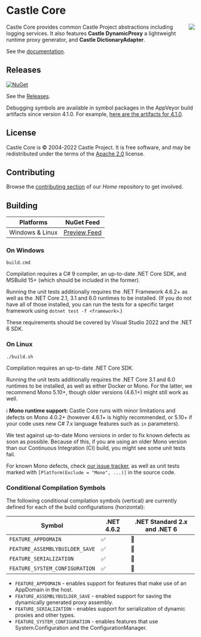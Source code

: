 # Castle Core

<img align="right" src="docs/images/castle-logo.png">

Castle Core provides common Castle Project abstractions including logging services. It also features **Castle DynamicProxy** a lightweight runtime proxy generator, and **Castle DictionaryAdapter**.

See the [documentation](docs/README.md).

## Releases

[![NuGet](https://img.shields.io/nuget/v/Castle.Core.svg)](https://www.nuget.org/packages/Castle.Core/)

See the [Releases](https://github.com/castleproject/Core/releases).

Debugging symbols are available in symbol packages in the AppVeyor build artifacts since version 4.1.0. For example, [here are the artifacts for 4.1.0](https://ci.appveyor.com/project/castleproject/core/build/4.1.0/artifacts).

## License

Castle Core is &copy; 2004-2022 Castle Project. It is free software, and may be redistributed under the terms of the [Apache 2.0](http://opensource.org/licenses/Apache-2.0) license.

## Contributing

Browse the [contributing section](https://github.com/castleproject/Home#its-community-driven) of our _Home_ repository to get involved.

## Building

| Platforms       | NuGet Feed |
|-----------------|------------|
| Windows & Linux | [Preview Feed](https://ci.appveyor.com/nuget/core-0mhe40ifodk8)

### On Windows

```
build.cmd
```

Compilation requires a C# 9 compiler, an up-to-date .NET Core SDK, and MSBuild 15+ (which should be included in the former).

Running the unit tests additionally requires the .NET Framework 4.6.2+ as well as the .NET Core 2.1, 3.1 and 6.0 runtimes to be installed. (If you do not have all of those installed, you can run the tests for a specific target framework using `dotnet test -f <framework>`.)

These requirements should be covered by Visual Studio 2022 and the .NET 6 SDK.

### On Linux

```
./build.sh
```

Compilation requires an up-to-date .NET Core SDK.

Running the unit tests additionally requires the .NET Core 3.1 and 6.0 runtimes to be installed, as well as either Docker or Mono. For the latter, we recommend Mono 5.10+, though older versions (4.6.1+) might still work as well.

:information_source: **Mono runtime support:** Castle Core runs with minor limitations and defects on Mono 4.0.2+ (however 4.6.1+ is highly recommended, or 5.10+ if your code uses new C# 7.x language features such as `in` parameters).

We test against up-to-date Mono versions in order to fix known defects as soon as possible. Because of this, if you are using an older Mono version than our Continuous Integration (CI) build, you might see some unit tests fail.

For known Mono defects, check [our issue tracker](https://github.com/castleproject/Core/issues?utf8=%E2%9C%93&q=is%3Aissue%20is%3Aopen%20mono), as well as unit tests marked with `[Platform(Exclude = "Mono", ...)]` in the source code.

### Conditional Compilation Symbols

The following conditional compilation symbols (vertical) are currently defined for each of the build configurations (horizontal):

Symbol                              | .NET 4.6.2         | .NET Standard 2.x and .NET 6
----------------------------------- | ------------------ | ----------------------------
`FEATURE_APPDOMAIN`                 | :white_check_mark: | :no_entry_sign:
`FEATURE_ASSEMBLYBUILDER_SAVE`      | :white_check_mark: | :no_entry_sign:
`FEATURE_SERIALIZATION`             | :white_check_mark: | :no_entry_sign:
`FEATURE_SYSTEM_CONFIGURATION`      | :white_check_mark: | :no_entry_sign:

* `FEATURE_APPDOMAIN` - enables support for features that make use of an AppDomain in the host.
* `FEATURE_ASSEMBLYBUILDER_SAVE` - enabled support for saving the dynamically generated proxy assembly.
* `FEATURE_SERIALIZATION` - enables support for serialization of dynamic proxies and other types.
* `FEATURE_SYSTEM_CONFIGURATION` - enables features that use System.Configuration and the ConfigurationManager.
